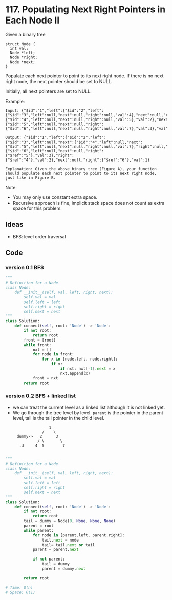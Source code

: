 # 117. Populating Next Right Pointers in Each Node II


Given a binary tree

```
struct Node {
  int val;
  Node *left;
  Node *right;
  Node *next;
}
```

Populate each next pointer to point to its next right node. If there is no next right node, the next pointer should be set to NULL.

Initially, all next pointers are set to NULL.

 

Example:


```
Input: {"$id":"1","left":{"$id":"2","left":{"$id":"3","left":null,"next":null,"right":null,"val":4},"next":null,"right":{"$id":"4","left":null,"next":null,"right":null,"val":5},"val":2},"next":null,"right":{"$id":"5","left":null,"next":null,"right":{"$id":"6","left":null,"next":null,"right":null,"val":7},"val":3},"val":1}

Output: {"$id":"1","left":{"$id":"2","left":{"$id":"3","left":null,"next":{"$id":"4","left":null,"next":{"$id":"5","left":null,"next":null,"right":null,"val":7},"right":null,"val":5},"right":null,"val":4},"next":{"$id":"6","left":null,"next":null,"right":{"$ref":"5"},"val":3},"right":{"$ref":"4"},"val":2},"next":null,"right":{"$ref":"6"},"val":1}

Explanation: Given the above binary tree (Figure A), your function should populate each next pointer to point to its next right node, just like in Figure B.
```

Note:

* You may only use constant extra space.
* Recursive approach is fine, implicit stack space does not count as extra space for this problem.


## Ideas

- BFS: level order traversal

## Code 

### version 0.1 BFS

``` python
"""
# Definition for a Node.
class Node:
    def __init__(self, val, left, right, next):
        self.val = val
        self.left = left
        self.right = right
        self.next = next
"""
class Solution:
    def connect(self, root: 'Node') -> 'Node':
        if not root:
            return root 
        front = [root]
        while front:
            nxt = []
            for node in front:
                for x in [node.left, node.right]:
                    if x: 
                        if nxt: nxt[-1].next = x
                        nxt.append(x)             
            front = nxt 
        return root 
```

### version 0.2 BFS + linked list 

- we can treat the current level as a linked list although it is not linked yet. 
- We go through the tree level by level. `parent` is the pointer in the parent level, tail is the tail pointer in the child level.


```    
		           1
		        /    \ 
	 dummy->   2      3
		      / \       \ 
	  .d     4  5        7     
	      
```

``` python 
"""
# Definition for a Node.
class Node:
    def __init__(self, val, left, right, next):
        self.val = val
        self.left = left
        self.right = right
        self.next = next
"""
class Solution:
    def connect(self, root: 'Node') -> 'Node':
        if not root:
            return root
        tail = dummy = Node(0, None, None, None)
        parent = root 
        while parent:
            for node in [parent.left, parent.right]:  
                tail.next = node 
                tail= tail.next or tail
            parent = parent.next 
            
            if not parent:
                tail = dummy
                parent = dummy.next    
                
        return root 
        
# Time: O(n)
# Space: O(1)    
```